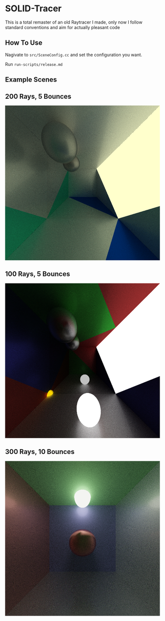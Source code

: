 # SOLID-Tracer
This is a total remaster of an old Raytracer I made, only now I follow standard conventions and aim for actually pleasant code

## How To Use 
Nagivate to `src/SceneConfig.cc` and set the configuration you want.

Run `run-scripts/release.md`

## Example Scenes
## 200 Rays, 5 Bounces
![Example Scene 1](scenes/OutputScene.png)

## 100 Rays, 5 Bounces

![Example Scene 2](scenes/OutputScene_156650.png)

## 300 Rays, 10 Bounces 

![Example Scene 3](scenes/OutputScene_224985.png)

